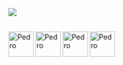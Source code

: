 ![](https://github-readme-stats.vercel.app/api?username=httpssantos&show_icons=true&theme=gruvbox)

<div style="display: inline_block"><br>
<img align="center" alt="Pedro" height="50" width="50" src="https://cdn.jsdelivr.net/gh/devicons/devicon/icons/javascript/javascript-original.svg" >
<img align="center" alt="Pedro" height="50" width="50" src="https://cdn.jsdelivr.net/gh/devicons/devicon/icons/nodejs/nodejs-original.svg" >
<img align="center" alt="Pedro" height="50" width="50" src="https://cdn.jsdelivr.net/gh/devicons/devicon/icons/react/react-original.svg" >

<img align="center" alt="Pedro" height="50" width="50" src="https://cdn.jsdelivr.net/gh/devicons/devicon/icons/html5/html5-original.svg" >
